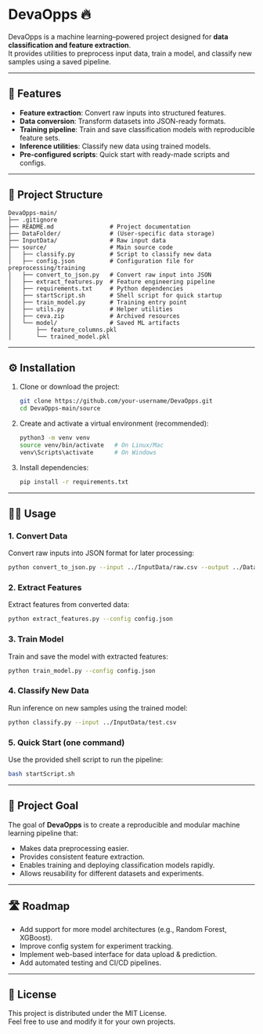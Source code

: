 # DevaOpps 🔥

DevaOpps is a machine learning–powered project designed for **data classification and feature extraction**.  
It provides utilities to preprocess input data, train a model, and classify new samples using a saved pipeline.  

---

## 🚀 Features
- **Feature extraction**: Convert raw inputs into structured features.
- **Data conversion**: Transform datasets into JSON-ready formats.
- **Training pipeline**: Train and save classification models with reproducible feature sets.
- **Inference utilities**: Classify new data using trained models.
- **Pre-configured scripts**: Quick start with ready-made scripts and configs.

---

## 📂 Project Structure
```
DevaOpps-main/
├── .gitignore
├── README.md                # Project documentation
├── DataFolder/              # (User-specific data storage)
├── InputData/               # Raw input data
├── source/                  # Main source code
│   ├── classify.py          # Script to classify new data
│   ├── config.json          # Configuration file for preprocessing/training
│   ├── convert_to_json.py   # Convert raw input into JSON
│   ├── extract_features.py  # Feature engineering pipeline
│   ├── requirements.txt     # Python dependencies
│   ├── startScript.sh       # Shell script for quick startup
│   ├── train_model.py       # Training entry point
│   ├── utils.py             # Helper utilities
│   ├── ceva.zip             # Archived resources
│   └── model/               # Saved ML artifacts
│       ├── feature_columns.pkl
│       └── trained_model.pkl
```

---

## ⚙️ Installation

1. Clone or download the project:
   ```bash
   git clone https://github.com/your-username/DevaOpps.git
   cd DevaOpps-main/source
   ```

2. Create and activate a virtual environment (recommended):
   ```bash
   python3 -m venv venv
   source venv/bin/activate   # On Linux/Mac
   venv\Scripts\activate      # On Windows
   ```

3. Install dependencies:
   ```bash
   pip install -r requirements.txt
   ```

---

## 🧑‍💻 Usage

### 1. Convert Data
Convert raw inputs into JSON format for later processing:
```bash
python convert_to_json.py --input ../InputData/raw.csv --output ../DataFolder/data.json
```

### 2. Extract Features
Extract features from converted data:
```bash
python extract_features.py --config config.json
```

### 3. Train Model
Train and save the model with extracted features:
```bash
python train_model.py --config config.json
```

### 4. Classify New Data
Run inference on new samples using the trained model:
```bash
python classify.py --input ../InputData/test.csv
```

### 5. Quick Start (one command)
Use the provided shell script to run the pipeline:
```bash
bash startScript.sh
```

---

## 🎯 Project Goal
The goal of **DevaOpps** is to create a reproducible and modular machine learning pipeline that:
- Makes data preprocessing easier.
- Provides consistent feature extraction.
- Enables training and deploying classification models rapidly.
- Allows reusability for different datasets and experiments.

---

## 🛣️ Roadmap
- Add support for more model architectures (e.g., Random Forest, XGBoost).
- Improve config system for experiment tracking.
- Implement web-based interface for data upload & prediction.
- Add automated testing and CI/CD pipelines.

---

## 📜 License
This project is distributed under the MIT License.  
Feel free to use and modify it for your own projects.
